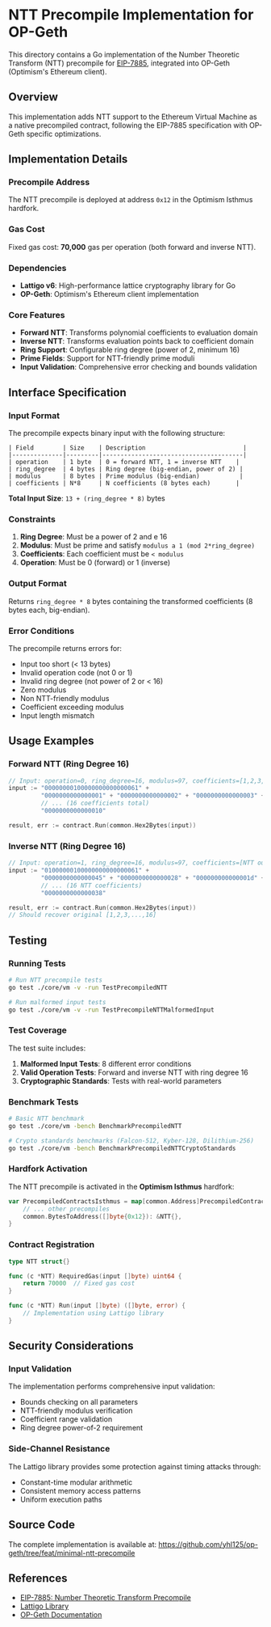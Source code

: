# NTT Precompile Implementation for OP-Geth

This directory contains a Go implementation of the Number Theoretic Transform (NTT) precompile for [EIP-7885](../../README.md), integrated into OP-Geth (Optimism's Ethereum client).

## Overview

This implementation adds NTT support to the Ethereum Virtual Machine as a native precompiled contract, following the EIP-7885 specification with OP-Geth specific optimizations.

## Implementation Details

### Precompile Address

The NTT precompile is deployed at address `0x12` in the Optimism Isthmus hardfork.

### Gas Cost

Fixed gas cost: **70,000** gas per operation (both forward and inverse NTT).

### Dependencies

- **Lattigo v6**: High-performance lattice cryptography library for Go
- **OP-Geth**: Optimism's Ethereum client implementation

### Core Features

- **Forward NTT**: Transforms polynomial coefficients to evaluation domain
- **Inverse NTT**: Transforms evaluation points back to coefficient domain  
- **Ring Support**: Configurable ring degree (power of 2, minimum 16)
- **Prime Fields**: Support for NTT-friendly prime moduli
- **Input Validation**: Comprehensive error checking and bounds validation

## Interface Specification

### Input Format

The precompile expects binary input with the following structure:

```
| Field        | Size    | Description                           |
|--------------|---------|---------------------------------------|
| operation    | 1 byte  | 0 = forward NTT, 1 = inverse NTT    |
| ring_degree  | 4 bytes | Ring degree (big-endian, power of 2) |
| modulus      | 8 bytes | Prime modulus (big-endian)           |
| coefficients | N*8     | N coefficients (8 bytes each)       |
```

**Total Input Size**: `13 + (ring_degree * 8)` bytes

### Constraints

1. **Ring Degree**: Must be a power of 2 and e 16
2. **Modulus**: Must be prime and satisfy `modulus a 1 (mod 2*ring_degree)`
3. **Coefficients**: Each coefficient must be `< modulus`
4. **Operation**: Must be 0 (forward) or 1 (inverse)

### Output Format

Returns `ring_degree * 8` bytes containing the transformed coefficients (8 bytes each, big-endian).

### Error Conditions

The precompile returns errors for:

- Input too short (< 13 bytes)
- Invalid operation code (not 0 or 1)
- Invalid ring degree (not power of 2 or < 16)
- Zero modulus
- Non NTT-friendly modulus
- Coefficient exceeding modulus
- Input length mismatch

## Usage Examples

### Forward NTT (Ring Degree 16)

```go
// Input: operation=0, ring_degree=16, modulus=97, coefficients=[1,2,3,...,16]
input := "00000000100000000000000061" +
         "0000000000000001" + "0000000000000002" + "0000000000000003" +
         // ... (16 coefficients total)
         "0000000000000010"

result, err := contract.Run(common.Hex2Bytes(input))
```

### Inverse NTT (Ring Degree 16)

```go
// Input: operation=1, ring_degree=16, modulus=97, coefficients=[NTT output]
input := "01000000100000000000000061" +
         "0000000000000045" + "0000000000000028" + "000000000000001d" +
         // ... (16 NTT coefficients)
         "0000000000000038"

result, err := contract.Run(common.Hex2Bytes(input))
// Should recover original [1,2,3,...,16]
```

## Testing

### Running Tests

```bash
# Run NTT precompile tests
go test ./core/vm -v -run TestPrecompiledNTT

# Run malformed input tests
go test ./core/vm -v -run TestPrecompileNTTMalformedInput
```

### Test Coverage

The test suite includes:

1. **Malformed Input Tests**: 8 different error conditions
2. **Valid Operation Tests**: Forward and inverse NTT with ring degree 16
3. **Cryptographic Standards**: Tests with real-world parameters

### Benchmark Tests

```bash
# Basic NTT benchmark
go test ./core/vm -bench BenchmarkPrecompiledNTT

# Crypto standards benchmarks (Falcon-512, Kyber-128, Dilithium-256)
go test ./core/vm -bench BenchmarkPrecompiledNTTCryptoStandards
```

### Hardfork Activation

The NTT precompile is activated in the **Optimism Isthmus** hardfork:

```go
var PrecompiledContractsIsthmus = map[common.Address]PrecompiledContract{
    // ... other precompiles
    common.BytesToAddress([]byte{0x12}): &NTT{},
}
```

### Contract Registration

```go
type NTT struct{}

func (c *NTT) RequiredGas(input []byte) uint64 {
    return 70000  // Fixed gas cost
}

func (c *NTT) Run(input []byte) ([]byte, error) {
    // Implementation using Lattigo library
}
```

## Security Considerations

### Input Validation

The implementation performs comprehensive input validation:

- Bounds checking on all parameters
- NTT-friendly modulus verification  
- Coefficient range validation
- Ring degree power-of-2 requirement

### Side-Channel Resistance

The Lattigo library provides some protection against timing attacks through:

- Constant-time modular arithmetic
- Consistent memory access patterns
- Uniform execution paths

## Source Code

The complete implementation is available at: https://github.com/yhl125/op-geth/tree/feat/minimal-ntt-precompile

## References

- [EIP-7885: Number Theoretic Transform Precompile](../../README.md)
- [Lattigo Library](https://github.com/tuneinsight/lattigo/blob/main/ring/ntt.go)
- [OP-Geth Documentation](https://docs.optimism.io/)
